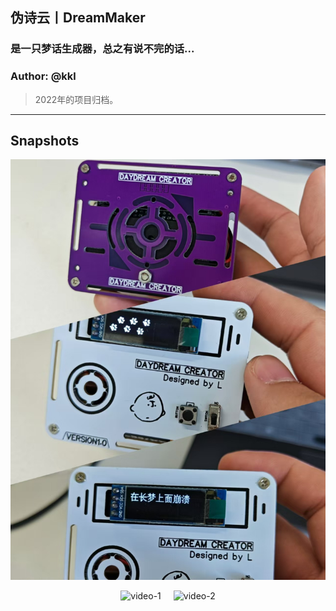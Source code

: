 ## 伪诗云丨DreamMaker
### 是一只梦话生成器，总之有说不完的话...
### Author: @kkl

> 2022年的项目归档。

---

## Snapshots
![](Pictures/image.jpg)


<div style="display: flex; justify-content: center; align-items: center; gap: 20px;">  
    <img src="Pictures/video-1.gif" alt="video-1" style="max-width: 100%; height: auto;">  
    <img src="Pictures/video-2.gif" alt="video-2" style="max-width: 100%; height: auto;">  
</div> 

